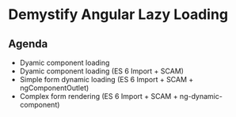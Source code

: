 # Demystify Angular Lazy Loading

## Agenda 

- Dyamic component loading
- Dyamic component loading (ES 6 Import + SCAM)
- Simple form dynamic loading (ES 6 Import + SCAM + ngComponentOutlet)
- Complex form rendering (ES 6 Import + SCAM + ng-dynamic-component)
